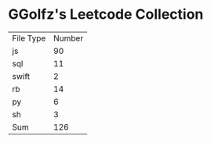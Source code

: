 # GGolfz's Leetcode Collection

<table><tr><td>File Type</td><td>Number</td></tr><tr><td>js</td><td>90</td></tr><tr><td>sql</td><td>11</td></tr><tr><td>swift</td><td>2</td></tr><tr><td>rb</td><td>14</td></tr><tr><td>py</td><td>6</td></tr><tr><td>sh</td><td>3</td></tr><tr><td>Sum</td><td>126</td></tr></table>